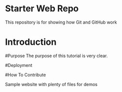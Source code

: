 # Starter Web Repo

This repository is for showing how Git and GitHub work

# Introduction

#Purpose
The purpose of this tutorial is very clear.

#Deployment

#How To Contribute


Sample website with plenty of files for demos